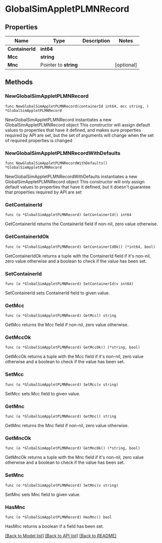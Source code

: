 # GlobalSimAppletPLMNRecord

## Properties

Name | Type | Description | Notes
------------ | ------------- | ------------- | -------------
**ContainerId** | **int64** |  | 
**Mcc** | **string** |  | 
**Mnc** | Pointer to **string** |  | [optional] 

## Methods

### NewGlobalSimAppletPLMNRecord

`func NewGlobalSimAppletPLMNRecord(containerId int64, mcc string, ) *GlobalSimAppletPLMNRecord`

NewGlobalSimAppletPLMNRecord instantiates a new GlobalSimAppletPLMNRecord object
This constructor will assign default values to properties that have it defined,
and makes sure properties required by API are set, but the set of arguments
will change when the set of required properties is changed

### NewGlobalSimAppletPLMNRecordWithDefaults

`func NewGlobalSimAppletPLMNRecordWithDefaults() *GlobalSimAppletPLMNRecord`

NewGlobalSimAppletPLMNRecordWithDefaults instantiates a new GlobalSimAppletPLMNRecord object
This constructor will only assign default values to properties that have it defined,
but it doesn't guarantee that properties required by API are set

### GetContainerId

`func (o *GlobalSimAppletPLMNRecord) GetContainerId() int64`

GetContainerId returns the ContainerId field if non-nil, zero value otherwise.

### GetContainerIdOk

`func (o *GlobalSimAppletPLMNRecord) GetContainerIdOk() (*int64, bool)`

GetContainerIdOk returns a tuple with the ContainerId field if it's non-nil, zero value otherwise
and a boolean to check if the value has been set.

### SetContainerId

`func (o *GlobalSimAppletPLMNRecord) SetContainerId(v int64)`

SetContainerId sets ContainerId field to given value.


### GetMcc

`func (o *GlobalSimAppletPLMNRecord) GetMcc() string`

GetMcc returns the Mcc field if non-nil, zero value otherwise.

### GetMccOk

`func (o *GlobalSimAppletPLMNRecord) GetMccOk() (*string, bool)`

GetMccOk returns a tuple with the Mcc field if it's non-nil, zero value otherwise
and a boolean to check if the value has been set.

### SetMcc

`func (o *GlobalSimAppletPLMNRecord) SetMcc(v string)`

SetMcc sets Mcc field to given value.


### GetMnc

`func (o *GlobalSimAppletPLMNRecord) GetMnc() string`

GetMnc returns the Mnc field if non-nil, zero value otherwise.

### GetMncOk

`func (o *GlobalSimAppletPLMNRecord) GetMncOk() (*string, bool)`

GetMncOk returns a tuple with the Mnc field if it's non-nil, zero value otherwise
and a boolean to check if the value has been set.

### SetMnc

`func (o *GlobalSimAppletPLMNRecord) SetMnc(v string)`

SetMnc sets Mnc field to given value.

### HasMnc

`func (o *GlobalSimAppletPLMNRecord) HasMnc() bool`

HasMnc returns a boolean if a field has been set.


[[Back to Model list]](../README.md#documentation-for-models) [[Back to API list]](../README.md#documentation-for-api-endpoints) [[Back to README]](../README.md)


